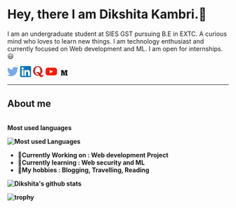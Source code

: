 <span><!--  ![](https://komarev.com/ghpvc/?username=dikshitakambri) -->
<h1>Hey, there I am Dikshita Kambri.👋</h1>
<p>I am an undergraduate student at SIES GST pursuing B.E in EXTC. A curious mind who loves to learn new things. I am technology enthusiast and currently focused on Web development and ML. I am open for internships.😃<p>
</span>
<p class>
<a href="https://twitter.com/KambriDikshita"><img src="Logo/twitter.png" width=5%></a>
<a href="https://www.linkedin.com/in/dikshita-kambri-2b110a19b/?originalSubdomain=in"><img src="Logo/linkedin.png" width=5%></a>
<a href="https://www.quora.com/profile/Dikshita-Kambri/followers"><img src="Logo/quora.png" width=5%></a>
<a href="https://www.youtube.com/channel/UCoyNVW5RuCjXX2BVBqexz9Q"><img src="Logo/youtube.png" width=5%></a>
<a href="https://dikshitakambri18.medium.com/"><img src="Logo/medium.png" width=5%></a>
<p>
<hr>
<h2>About me</h2>
<br>
<b>Most used languages<b>
<br>


<!-- Most used languages -->
![Most used Languages](https://github-readme-stats.vercel.app/api/top-langs/?username=dikshitakambri&theme=blue-green)

<ul>
<li>🔭Currently Working on : Web development Project</li>
<li>🌱Currently learning : Web security and ML</li>
<li>💜My hobbies : Blogging, Travelling, Reading</li>
</ul>


<!-- My stats -->
![Dikshita's github stats](https://github-readme-stats.vercel.app/api?username=dikshitakambri&theme=blue-green)

<!-- Github trophy -->
![trophy](https://github-profile-trophy.vercel.app/?username=dikshitakambri&theme=onedark)

<!-- visitors 
![Visitor Count](https://profile-counter.glitch.me/dikshitakambri/count.svg) -->






